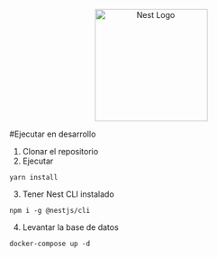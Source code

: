 <p align="center">
  <a href="http://nestjs.com/" target="blank"><img src="https://nestjs.com/img/logo-small.svg" width="200" alt="Nest Logo" /></a>
</p>

#Ejecutar en desarrollo

1. Clonar el repositorio
2. Ejecutar
```
yarn install
```
3. Tener Nest CLI instalado
````
npm i -g @nestjs/cli
````
4. Levantar la base de datos
```
docker-compose up -d
```
